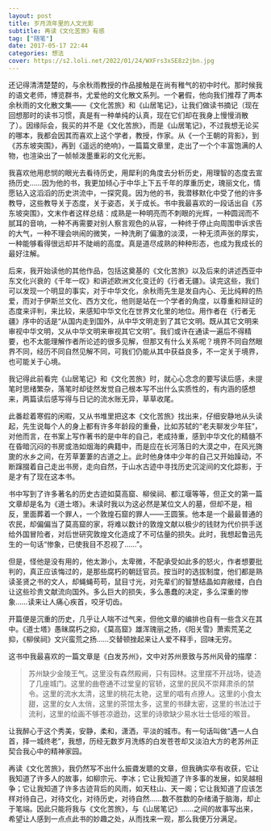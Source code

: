 ```yaml
---
layout: post
title: 岁月流年里的人文光影
subtitle: 再读《文化苦旅》有感
tag: ["随笔"]
date: 2017-05-17 22:44
categories: 想法
cover: https://s2.loli.net/2022/01/24/WXFrs3xSE8z2jbn.jpg
---
```

还记得清清楚楚的，与余秋雨教授的作品接触是在尚有稚气的初中时代。那时候我的语文老师，博览群书，尤爱他的文化散文系列。一个暑假，他向我们推荐了两本余秋雨的文化散文集――《文化苦旅》和《山居笔记》，让我们做读书摘记（现在回想那时的读书习惯，真是有一种单纯的认真，现在它们却在我身上慢慢消散了）。因缘际会，我买的并不是《文化苦旅》，而是《山居笔记》，不过我想无论买的哪本，我都会因其而喜欢上这个学者，教授，作家。从《一个王朝的背影》，到《苏东坡突围》，再到《遥远的绝响》，一篇篇文章里，走出了一个个丰富饱满的人物，也渲染出了一帧帧泼墨重彩的文化光影。

我喜欢他用悲悯的眼光去看待历史，用犀利的角度去分析历史，用理智的态度去宣扬历史……因为他的书，我更加倾心于中华上下五千年的厚重历史，瑰丽文化，情愿钻入这滔滔的历史洪流中，一探究竟。因为他的书，我潜移默化中受了他的许多教导，这些教导关于态度，关于姿态，关于成长。书中我最喜欢的一段话出自《苏东坡突围》，文末作者这样总结：成熟是一种明亮而不刺眼的光辉，一种圆润而不腻耳的音响，一种不再需要对别人察言观色的从容，一种终于停止向周围申诉求告的大气，一种不理会哄闹的微笑，一种洗刷了偏激的淡漠，一种无须声张的厚实，一种能够看得很远却并不陡峭的高度。真是道尽成熟的种种形态，也成为我成长的最好注解。

后来，我开始读他的其他作品，包括这奠基的《文化苦旅》以及后来的讲述西亚中东文化兴衰的《千年一叹》和讲述欧洲文化变迁的《行者无疆》。读完这些，我们可以发现一个明显的事实，对于中华文化，余秋雨先生是发自内心、无比纯粹的热爱，而对于伊斯兰文化、西方文化，他则是站在一个学者的角度，以尊重和辩证的态度来评判，来比较，来感知中华文化在世界文化里的地位。用作者在《行者无疆》序中的话是“从国内走到国外，从中华文明走到了其它文明。既从其它文明来审视中华文明，又从中华文明来审视其它文明”。我们或许在通读一遍后不得精要，也不太能理解作者所论述的很多见解，但那又有什么关系呢？境界不同自然眼界不同，经历不同自然见解不同，可我们仍能从其中获益良多，不一定关于境界，也可能关于心境。

我记得此前看完《山居笔记》和《文化苦旅》时，就心心念念的要写读后感，未提笔时思绪繁杂，落笔时却徒然发觉自己根本写不出什么实质性的，有内涵的感想来，两篇读后感写得与日记的流水账无异，草草收尾。
 
 此番趁着寒假的闲暇，又从书堆里把这本《文化苦旅》找出来，仔细安静地从头读起，先生说每个人的身上都有许多年龄段的重叠，比如苏轼的“老夫聊发少年狂”，对他而言，在书案上写作著书的是中年的自己，老成持重，感到中华文化的精髓不在昏暗沉闷的书房或浩如烟海的典籍中，而是应在长河落日的大漠之中，在风光旖旎的水乡之间，在芳草萋萋的古道之上。此时他身体中少年的自己又开始躁动，不断蹿掇着自己走出书房，走向自然，于山水古迹中寻找历史沉淀间的文化踪影，于是才有了现在这本书。

书中写到了许多著名的历史古迹如莫高窟、柳侯祠、都江堰等等，但正文的第一篇文章却是名为《道士塔》。未读时我以为这必然是某位文人的墓，但却不是，相反，里面葬着一个罪人，一个敦煌石窟的罪人――王圆箓。他本是一个最最普通的农民，却偏偏当了莫高窟的家，将难以数计的敦煌文献以极少的钱财为代价拱手送给外国冒险者，对后世研究敦煌文化造成了不可估量的损失。此时，我想起鲁迅先生的一句话“惨象，已使我目不忍视了……”。

但是，怪他是没有用的，他太渺小，太卑微，不配承受如此多的怒火，作者想要批判的，真正应该悔过的，是那些腐朽的朝廷官员。按当时的选拔制度，他们都是熟读圣贤之书的文人，却蝇蝇苟苟，鼠目寸光，对先辈们的智慧结晶如弃敝缕，白白让这些珍贵文献流向国外。多么巨大的损失，多么愚蠢的决定，多么深重的惨象……读来让人痛心疾首，咬牙切齿。

开篇便是沉重的历史，几乎让人喘不过气来，但他文章的编排也自有一些含义在其中。《道士塔》愚昧腐朽之抑，《莫高窟》雄浑瑰丽之扬，《阳关雪》萧索荒芜之抑，《柳侯祠》文兴蛮荒之扬……交替顿挫起来让人爱不释手，回味无穷。

这书中我最喜欢的一篇文章是《白发苏州》，文中对苏州景致与苏州风骨的描摩：
>苏州缺少金陵王气。这里没有森然殿阙，只有园林。这里摆不开战场，徒造了几座城门。这里的曲卷通不过堂皇的官轿，这里的民风不崇拜肃杀的禁令。这里的流水太清，这里的桃花太艳，这里的唱有点撩人。这里的小食太甜，这里的女人太俏，这里的茶馆太多，这里的书肆太密，这里的书法过于流利，这里的绘画不够苍凉遒劲，这里的诗歌缺少易水壮士低哑的喉音。

让我醉心于这个秀美，安静，柔和，潇洒，平淡的城市。有一句话叫做“遇一人白首，择一城终老”，我想，历经无数岁月洗练的白发苍苍却又淡泊大方的老苏州正契合我心中的精神家园。

再读《文化苦旅》，我仍然写不出什么振聋发聩的文章，但我确实卒有收获，它让我知道了许多人的故事，如柳宗元、李冰；它让我知道了许多事的发展，如吴越相争；它让我知道了许多古迹背后的风雨，如天柱山、天一阁；它让我知道了应该怎样对待自己，对待文化，对待历史，对待自然……数不胜数的杂绪涌于脑海，却止于笔端。因此只能将我与《文化苦旅》，与《山居笔记》……之间的故事写出来，希望让人感到一点点此书的妙趣之处，从而找来一观，那么我便万分满足。